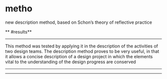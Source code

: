 # metho


new description method, based on Schon’s theory of reflective practice

** #results**

----

This method was tested by applying it in the description of the activities of two design teams. The description method proves to be very useful, in that it allows a concise description of a design project in which the elements vital to the understanding of the design progress are conserved

****

----


